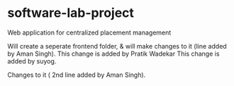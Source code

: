 # software-lab-project

Web application for centralized placement management

Will create a seperate frontend folder, & will make changes to it (line added by Aman Singh).
This change is added by Pratik Wadekar
This change is added by suyog.

Changes to it ( 2nd line added by Aman Singh).
